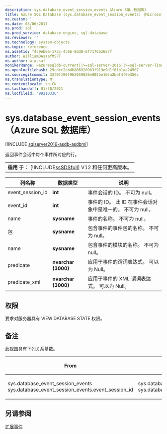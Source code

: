 ```yaml
---
description: sys.database_event_session_events（Azure SQL 数据库）
title: Azure SQL Database (sys.database_event_session_events) |Microsoft Docs
ms.custom: ''
ms.date: 03/06/2017
ms.prod: sql
ms.prod_service: database-engine, sql-database
ms.reviewer: ''
ms.technology: system-objects
ms.topic: reference
ms.assetid: f4c9eb0a-173c-4c66-8dd8-6f7176b2657f
author: WilliamDAssafMSFT
ms.author: wiassaf
monikerRange: =azuresqldb-current||>=sql-server-2016||>=sql-server-linux-2017||=azuresqldb-mi-current
ms.openlocfilehash: 29cdcc2ebdb8069209b3f919e9d1f01b1aa24507
ms.sourcegitcommit: 33f0f190f962059826e002be165a2bef4f9e350c
ms.translationtype: MT
ms.contentlocale: zh-CN
ms.lasthandoff: 01/30/2021
ms.locfileid: "99210336"
---
```

# <a name="sysdatabase_event_session_events-azure-sql-database"></a>sys.database_event_session_events（Azure SQL 数据库）
[!INCLUDE [sqlserver2016-asdb-asdbmi](../../includes/applies-to-version/sqlserver2016-asdb-asdbmi.md)]

  返回事件会话中每个事件所对应的行。  
  
||  
|-|  
|**适用** 于： [!INCLUDE[ssSDSfull](../../includes/sssdsfull-md.md)] V12 和任何更高版本。|  
  
|列名称|数据类型|说明|  
|-----------------|---------------|-----------------|  
|event_session_id|**int**|事件会话的 ID。 不可为 null。|  
|event_id|**int**|事件的 ID。 此 ID 在事件会话对象中是唯一的。 不可为 null。|  
|name|**sysname**|事件的名称。 不可为 null。|  
|包|**sysname**|包含事件的事件包的名称。 不可为 null。|  
|name|**sysname**|包含事件的模块的名称。 不可为 null。|  
|predicate|**nvarchar (3000)**|应用于事件的谓词表达式。 可以为 Null。|  
|predicate_xml|**nvarchar (3000)**|应用于事件的 XML 谓词表达式。 可以为 Null。|  
  
## <a name="permissions"></a>权限  
 要求对服务器具有 VIEW DATABASE STATE 权限。  
  
## <a name="remarks"></a>备注  
 此视图具有下列关系基数。  
  
| From | 功能 | 关系 |
| ---- | -- | ------------ |
|sys.database_event_session_events sys.database_event_session_events.event_session_id|sys.database_event_sessions sys.database_event_sessions.event_session_id|多对一|  
  
## <a name="see-also"></a>另请参阅  
 [扩展事件](../../relational-databases/extended-events/extended-events.md)  
  
  
